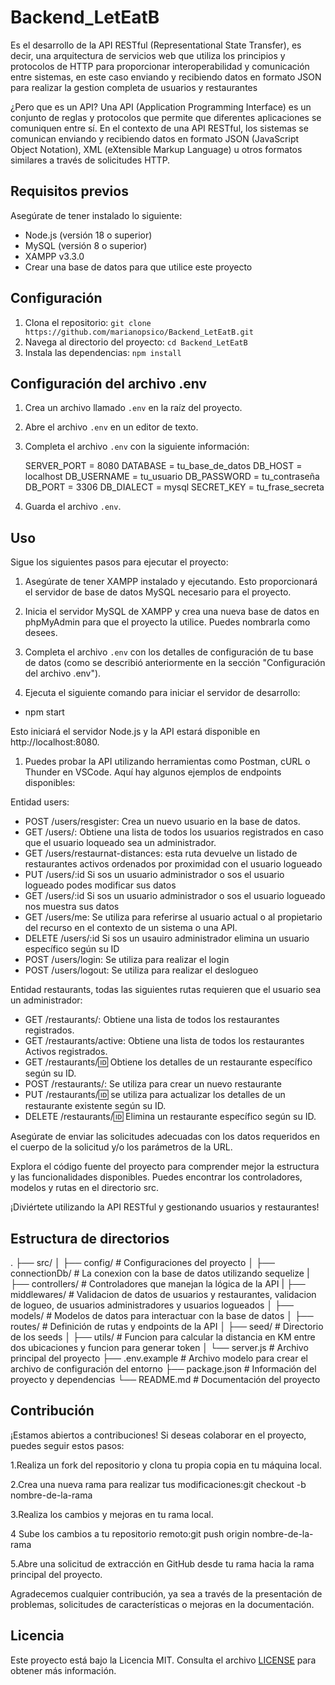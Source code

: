 # Backend_LetEatB

Es el desarrollo de la API RESTful (Representational State Transfer), es decir, una arquitectura de servicios web que utiliza los principios y protocolos
de HTTP para proporcionar interoperabilidad y comunicación entre sistemas, en este caso enviando y recibiendo datos en formato JSON para realizar la 
gestion completa de usuarios y restaurantes

¿Pero que es un API?
Una API (Application Programming Interface) es un conjunto de reglas y protocolos que permite que diferentes aplicaciones se comuniquen entre sí. 
En el contexto de una API RESTful, los sistemas se comunican enviando y recibiendo datos en formato JSON (JavaScript Object Notation), XML 
(eXtensible Markup Language) u otros formatos similares a través de solicitudes HTTP.

## Requisitos previos

Asegúrate de tener instalado lo siguiente:

- Node.js (versión 18 o superior)
- MySQL (versión 8 o superior)
- XAMPP v3.3.0
- Crear una base de datos para que utilice este proyecto

## Configuración

1. Clona el repositorio: `git clone https://github.com/marianopsico/Backend_LetEatB.git`
2. Navega al directorio del proyecto: `cd Backend_LetEatB`
3. Instala las dependencias: `npm install`

## Configuración del archivo .env

1. Crea un archivo llamado `.env` en la raíz del proyecto.
2. Abre el archivo `.env` en un editor de texto.
3. Completa el archivo `.env` con la siguiente información:

    SERVER_PORT = 8080
    DATABASE = tu_base_de_datos
    DB_HOST = localhost
    DB_USERNAME = tu_usuario
    DB_PASSWORD = tu_contraseña
    DB_PORT = 3306
    DB_DIALECT = mysql
    SECRET_KEY = tu_frase_secreta

4. Guarda el archivo `.env`.
   
## Uso

Sigue los siguientes pasos para ejecutar el proyecto:

1. Asegúrate de tener XAMPP instalado y ejecutando. Esto proporcionará el servidor de base de datos MySQL necesario para el proyecto.

2. Inicia el servidor MySQL de XAMPP y crea una nueva base de datos en phpMyAdmin para que el proyecto la utilice. Puedes nombrarla como desees.

3. Completa el archivo `.env` con los detalles de configuración de tu base de datos (como se describió anteriormente en la sección "Configuración del archivo .env").

4. Ejecuta el siguiente comando para iniciar el servidor de desarrollo:

  - npm start

   Esto iniciará el servidor Node.js y la API estará disponible en http://localhost:8080.

1. Puedes probar la API utilizando herramientas como Postman, cURL o Thunder en VSCode. Aquí hay algunos ejemplos de endpoints disponibles:

Entidad users:
- POST /users/resgister: Crea un nuevo usuario en la base de datos.
- GET /users/: Obtiene una lista de todos los usuarios registrados en caso que el usuario loqueado sea un administrador.
- GET /users/restaurnat-distances: esta ruta devuelve un listado de restaurantes activos ordenados por proximidad con el usuario logueado
- PUT /users/:id   Si sos un usuario administrador o sos el usuario logueado podes modificar sus datos
- GET /users/:id   Si sos un usuario administrador o sos el usuario logueado nos muestra sus datos
- GET /users/me:   Se utiliza para referirse al usuario actual o al propietario del recurso en el contexto de un sistema o una API. 
- DELETE /users/:id   Si sos un usauiro administrador elimina un usuario específico según su ID
- POST /users/login: Se utiliza para realizar el login
- POST /users/logout: Se utiliza para realizar el deslogueo

Entidad restaurants, todas las siguientes rutas requieren que el usuario sea un administrador:

- GET /restaurants/: Obtiene una lista de todos los restaurantes registrados.
- GET /restaurants/active: Obtiene una lista de todos los restaurantes Activos registrados.
- GET /restaurants/:id: Obtiene los detalles de un restaurante específico según su ID.
- POST /restaurants/:  Se utiliza para crear un nuevo restaurante
- PUT /restaurants/:id: se utiliza para actualizar los detalles de un restaurante existente según su ID.
- DELETE /restaurants/:id: Elimina un restaurante específico según su ID.

Asegúrate de enviar las solicitudes adecuadas con los datos requeridos en el cuerpo de la solicitud y/o los parámetros de la URL.

Explora el código fuente del proyecto para comprender mejor la estructura y las funcionalidades disponibles. 
Puedes encontrar los controladores, modelos y rutas en el directorio src.

¡Diviértete utilizando la API RESTful y gestionando usuarios y restaurantes!

## Estructura de directorios
.
├── src/
│   ├── config/          # Configuraciones del proyecto
│   ├── connectionDb/    # La conexion con la base de datos utilizando sequelize
|   ├── controllers/     # Controladores que manejan la lógica de la API
|   ├── middlewares/     # Validacion de datos de usuarios y restaurantes, validacion de logueo, de usuarios administradores y usuarios logueados 
│   ├── models/          # Modelos de datos para interactuar con la base de datos
│   ├── routes/          # Definición de rutas y endpoints de la API
│   ├── seed/            # Directorio de los seeds
│   ├── utils/           # Funcion para calcular la distancia en KM entre dos ubicaciones y funcion para generar token
│   └── server.js        # Archivo principal del proyecto
├── .env.example         # Archivo modelo para crear el archivo de configuración del entorno
├── package.json         # Información del proyecto y dependencias
└── README.md            # Documentación del proyecto


## Contribución

¡Estamos abiertos a contribuciones! Si deseas colaborar en el proyecto, puedes seguir estos pasos:

  1.Realiza un fork del repositorio y clona tu propia copia en tu máquina local.
  
  2.Crea una nueva rama para realizar tus modificaciones:git checkout -b nombre-de-la-rama
  
  3.Realiza los cambios y mejoras en tu rama local.
  
  4 Sube los cambios a tu repositorio remoto:git push origin nombre-de-la-rama

  5.Abre una solicitud de extracción en GitHub desde tu rama hacia la rama principal del proyecto.

Agradecemos cualquier contribución, ya sea a través de la presentación de problemas, solicitudes de características o mejoras en la documentación.

## Licencia

Este proyecto está bajo la Licencia MIT. Consulta el archivo [LICENSE](LICENSE) para obtener más información.



